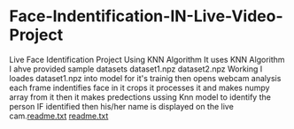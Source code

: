 # Face-Indentification-IN-Live-Video-Project
Live Face Identification Project Using KNN Algorithm
It uses KNN Algorithm
I ahve provided sample datasets
dataset1.npz
dataset2.npz
Working
I loades dataset1.npz into model for it's trainig
then opens webcam
analysis each frame
indentifies face in it
crops it
processes it and makes numpy array from it
then it makes predections ussing Knn model to identify the person
IF identified then his/her name is displayed on the live cam.[readme.txt](https://github.com/PiyushKarmhe/Face-Indentification-IN-Live-Video-Project/files/7650764/readme.txt)
[readme.txt](https://github.com/PiyushKarmhe/Face-Indentification-IN-Live-Video-Project/files/7650767/readme.txt)
